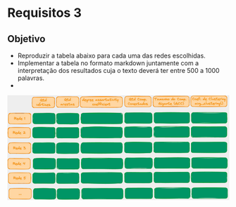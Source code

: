 # Requisitos 3
## Objetivo
- Reproduzir a tabela abaixo para cada uma das redes escolhidas.
- Implementar a tabela no formato markdown juntamente com a interpretação dos resultados cuja o texto deverá ter entre 500 a 1000 palavras.
- 
![Tabela](https://github.com/EmanoelBatista/Algoritmos_Estruturas_Dados_2/blob/main/U2T2/Requisito_03/Tabela.png)

